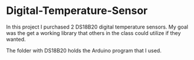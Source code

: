 # Digital-Temperature-Sensor

In this project I purchased 2 DS18B20 digital temperature sensors.
  My goal was the get a working library that others in the class could utilize if they wanted.

The folder with DS18B20 holds the Arduino program that I used.
